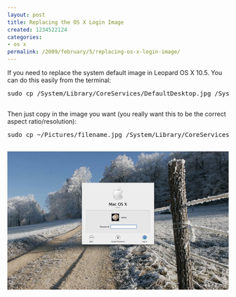 ```yaml
---
layout: post
title: Replacing the OS X Login Image
created: 1234522124
categories:
- os x
permalink: /2009/february/5/replacing-os-x-login-image/
---
```

<p>If you need to replace the system default image in Leopard OS X 10.5. You can do this easily from the terminal:</p>
<pre>
sudo cp /System/Library/CoreServices/DefaultDesktop.jpg /System/Library/CoreServices/DefaultDesktop.jpg.bak

</pre>
<p>Then just copy in the image you want (you really want this to be the correct aspect ratio/resolution):</p>
<pre>
sudo cp ~/Pictures/filename.jpg /System/Library/CoreServices/DefaultDesktop.jpg

</pre>
<p><img alt="Custom Login Screen" src="/images/lock.jpg" /></p>
